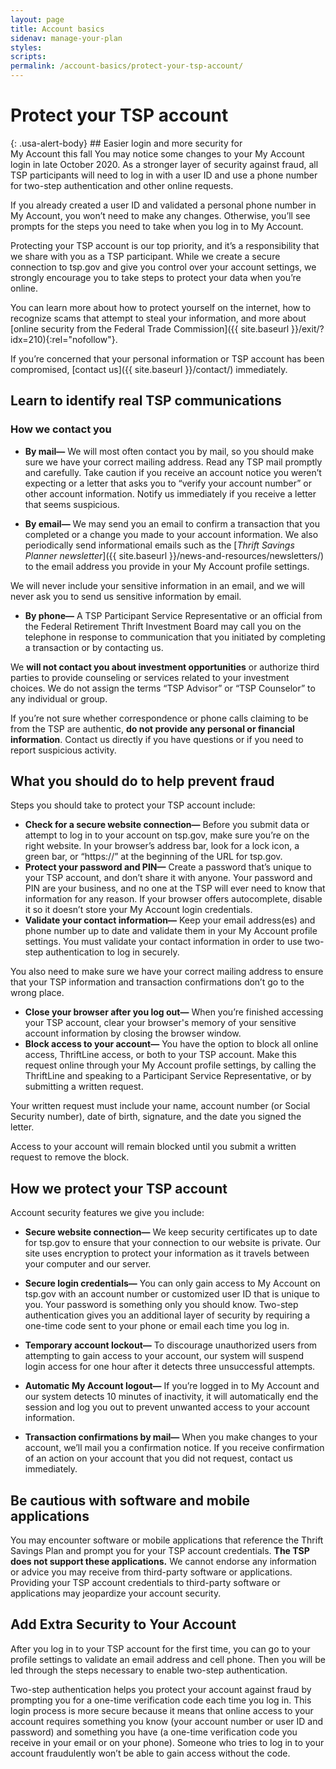 ```yaml
---
layout: page
title: Account basics
sidenav: manage-your-plan
styles:
scripts:
permalink: /account-basics/protect-your-tsp-account/
---
```



# Protect your TSP account

<div class="usa-alert usa-alert-info" markdown="1">
{: .usa-alert-body}
## Easier login and more security for <br />My Account this fall
You may notice some changes to your My Account login in late October 2020. As a stronger layer of security against fraud, all TSP participants will need to log in with a user ID and use a phone number for two-step authentication and other online requests.

If you already created a user ID and validated a personal phone number in My Account, you won’t need to make any changes. Otherwise, you’ll see prompts for the steps you need to take when you log in to My Account.
</div>

Protecting your TSP account is our top priority, and it’s a responsibility that we share with you as a TSP participant. While we create a secure connection to tsp.gov and give you control over your account settings, we strongly encourage you to take steps to protect your data when you’re online.

You can learn more about how to protect yourself on the internet, how to recognize scams that attempt to steal your information, and more about [online security from the Federal Trade Commission]({{ site.baseurl }}/exit/?idx=210){:rel="nofollow"}.

If you’re concerned that your personal information or TSP account has been compromised, [contact us]({{ site.baseurl }}/contact/) immediately.


## Learn to identify real TSP communications
### How we contact you

+ **By mail—** We will most often contact you by mail, so you should make sure we have your correct mailing address. Read any TSP mail promptly and carefully. Take caution if you receive an account notice you weren’t expecting or a letter that asks you to “verify your account number” or other account information. Notify us immediately if you receive a letter that seems suspicious.

+ **By email—** We may send you an email to confirm a transaction that you completed or a change you made to your account information. We also periodically send informational emails such as the [_Thrift Savings Planner newsletter_]({{ site.baseurl }}/news-and-resources/newsletters/) to the email address you provide in your My Account profile settings.

We will never include your sensitive information in an email, and we will never ask you to send us sensitive information by email.

+ **By phone—** A TSP Participant Service Representative or an official from the Federal Retirement Thrift Investment Board may call you on the telephone in response to communication that you initiated by completing a transaction or by contacting us.

We **will not contact you about investment opportunities** or authorize third parties to provide counseling or services related to your investment choices. We do not assign the terms “TSP Advisor” or “TSP Counselor” to any individual or group.

If you’re not sure whether correspondence or phone calls claiming to be from the TSP are authentic, **do not provide any personal or financial information**. Contact us directly if you have questions or if you need to report suspicious activity.

## What you should do to help prevent fraud
Steps you should take to protect your TSP account include:
+ **Check for a secure website connection—** Before you submit data or attempt to log in to your account on tsp.gov, make sure you’re on the right website. In your browser’s address bar, look for a lock icon, a green bar, or “https://” at the beginning of the URL for tsp.gov.
+ **Protect your password and PIN—** Create a password that’s unique to your TSP account, and don’t share it with anyone. Your password and PIN are your business, and no one at the TSP will ever need to know that information for any reason. If your browser offers autocomplete, disable it so it doesn’t store your My Account login credentials.
+ **Validate your contact information—** Keep your email address(es) and phone number up to date and validate them in your My Account profile settings. You must validate your contact information in order to use two-step authentication to log in securely.

 You also need to make sure we have your correct mailing address to ensure that your TSP information and transaction confirmations don’t go to the wrong place.
+ **Close your browser after you log out—** When you’re finished accessing your TSP account, clear your browser's memory of your sensitive account information by closing the browser window.
+ **Block access to your account—** You have the option to block all online access, ThriftLine access, or both to your TSP account. Make this request online through your My Account profile settings, by calling the ThriftLine and speaking to a Participant Service Representative, or by submitting a written request.

Your written request must include your name, account number (or Social Security number), date of birth, signature, and the date you signed the letter.

Access to your account will remain blocked until you submit a written request to remove the block.


## How we protect your TSP account
Account security features we give you include:
+ **Secure website connection—** We keep security certificates up to date for tsp.gov to ensure that your connection to our website is private. Our site uses encryption to protect your information as it travels between your computer and our server.  

+ **Secure login credentials—** You can only gain access to My Account on tsp.gov with an account number or customized user ID that is unique to you. Your password is something only you should know. Two-step authentication gives you an additional layer of security by requiring a one-time code sent to your phone or email each time you log in.

+ **Temporary account lockout—** To discourage unauthorized users from attempting to gain access to your account, our system will suspend login access for one hour after it detects three unsuccessful attempts.

+ **Automatic My Account logout—** If you’re logged in to My Account and our system detects 10 minutes of inactivity, it will automatically end the session and log you out to prevent unwanted access to your account information.

+ **Transaction confirmations by mail—** When you make changes to your account, we’ll mail you a confirmation notice. If you receive confirmation of an action on your account that you did not request, contact us immediately.

## Be cautious with software and mobile applications

You may encounter software or mobile applications that reference the Thrift Savings Plan and prompt you for your TSP account credentials. **The TSP does not support these applications.** We cannot endorse any information or advice you may receive from third-party software or applications. Providing your TSP account credentials to third-party software or applications may jeopardize your account security.

## Add Extra Security to Your Account
After you log in to your TSP account for the first time, you can go to your profile settings to validate an email address and cell phone. Then you will be led through the steps necessary to enable two-step authentication.

Two-step authentication helps you protect your account against fraud by prompting you for a one-time verification code each time you log in. This login process is more secure because it means that online access to your account requires something you know (your account number or user ID and password) and something you have (a one-time verification code you receive in your email or on your phone). Someone who tries to log in to your account fraudulently won’t be able to gain access without the code.
